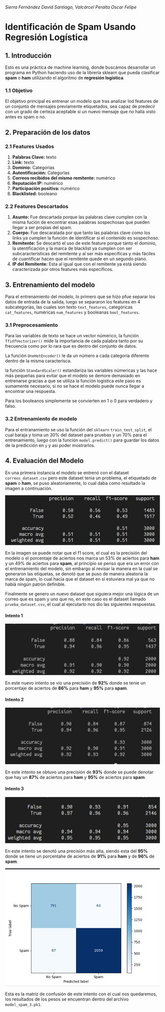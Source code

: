 *Sierra Fernández David Santiago, Valcárcel Peralta Oscar Felipe*
# Identificación de Spam Usando Regresión Logística
## 1. Introducción
Esto es una práctica de machine learning, donde buscámos desarrollar un programa en Python haciendo uso de la librería sklearn que pueda clasificar **spam** o **ham** utilizando el algoritmo de **regresión logística**.

### 1.1 Objetivo
El objetivo principal es entrenar un modelo que tras analizar lod features de un conjunto de mensajes previamente etiquetados, sea capaz de predecir con un grado de certeza aceptable si un nuevo mensaje que no halla visto antes es spam o no.

## 2. Preparación de los datos
### 2.1 Features Usados
1. **Palabras Clave:** texto
2. **Link:** texto
3. **Dominio:** Categorias
4. **Autentificación:** Categorias
5. **Correos recibidos del mismo remitente:** numérico
6. **Reputación IP:** numérico
7. **Participación positiva:** numérico
8. **Blacklisted:** booleano

### 2.2 Features Descartados
1. **Asunto:** Fue descartada porque las palabras clave cumplen con la misma fución de encontrar esas palabras sospechosas que pueden llegar a ser propias del spam.
2. **Cuerpo:** Fue descaratada por que tanto las palabras clave como los links ya cumplen la función de identificar si el contenido es sospechoso.
3. **Remitente:** Se descartó el uso de este feature porque tanto el dominio, la utentificación y la marca de blacklist ya cumplen con ser subcaracterísticas del remitente y al ser más específicas y más fáciles de cuantificar hacen que el remitente quede en un segundo plano.
4. **IP del Remitente:** Esta al igual que con el remitente ya está siendo caracterizada por otros features más específicos.

## 3. Entrenamiento del modelo
Para el entrenamiento del modelo, lo primero que se hizo pfue separar los datos de entrada de la salida, luego se separaron los features en 4 subcategorías, las cuales son texto `text_features`, categóricas `cat_features`, numéricas `num_features` y booleanas `bool_features`.

### 3.1 Preprocesamiento

Para las variables de texto se hace un vector númerico, la función `TfidfVectorizer()` mide la importancia de cada palabra tanto por su frecuencia como por lo rara que es dentro del conjunto de datos.

La función `OneHotEncoder()` le da un número a cada categoría diferente dentro de la misma caracterísca.

la función `StandardScaler()` estandariza las variables númericas y las hace más pequeñas para evitar que el modelo se demore demasiado en entrenarse gracias a que se utiliza la función logística este paso es sumamente necesario, si no se hace el modelo puede nunca llegar a encontrar una respuesta.

Para los booleanos simplemente se convierten en 1 o 0 para verdadero y falso.

### 3.2 Entrenamiento de modelo

Para el entranamiento se uso la función del `sklearn` `train_test_split`, el cual baraja y toma un 30% del dataset para pruebas y un 70% para el entrenamiento, luego con la función `model.predict()` para guardar los datos de la predicción en `y` y asi poder mostrarlos.

## 4. Evaluación del Modelo
En una primera instancia el modelo se entrenó con el dataset `correos_dataset.csv` pero este dataset tenia un problema, el etiquetado de **spam** o **ham**, se puso aleatoriamente, lo cual daba como resultado la imagen a continuación.

![Imagen Modelo de Baja Precisión](./report_images/bad_model.jpeg)

En la imagen se puede notar que el f1 score, el cual es la precisión del modelo o el porcentaje de aciertos nos marca un 53% de aciertos para **ham** y un 49% de aciertos para **spam**, al principio se penso que era un error con el entrenamiento del modelo, sin embargo al revisar la manera en la cual se generaron las etiquetas, se denotó que se puso de manera aleatoria la marca de spam, lo cual hacia que el dataset en sí estuviera mal ya que no habíá ningún patrón definible.

Finalmente se genero un nuevo dataset que siguiera mejor una lógica de un correo que es spam y uno que no, en este caso es el dataset llamado `prueba_dataset.csv`, el cual al ejecutarlo nos dio las siguientes respuestas.

#### Intento 1

![Imagen Modelo Bueno 1](./report_images/good_model_1.jpeg)

En este nuevo intento se vio una precisión de **92%** donde se tenie un porcentaje de aciertos de **86%** para **ham** y **95%** para **spam**.

#### Intento 2
![Imagen Modelo Bueno 2](./report_images/good_model_2.jpeg)

En este intento se obtuvo una precisión de **93%** donde se puede denotar que hay un **87%** de aciertos para **ham** y **95%** de aciertos para **spam**.

#### Intento 3
![Imagen Modelo Bueno 3](./report_images/good_model_3.jpeg)

En este intento se denotó una precisión más alta, siendo esta del **95%** donde se tiene un porcentahe de aciertos de **91%** para **ham** y de **96%** de **spam**.

![Imagen Matriz de Confusión](./report_images/final_matriz.jpeg)

Esta es la matriz de confusión de este intento con el cual nos quedaremos, los resultados de los pesos se encuentran dentro del archivo `model_spam_3.pk1`.